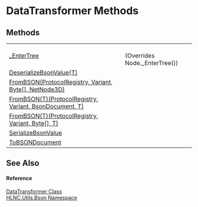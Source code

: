 # DataTransformer Methods




## Methods
<table>
<tr>
<td><a href="M_HLNC_Utils_Bson_DataTransformer__EnterTree">_EnterTree</a></td>
<td><br />(Overrides Node._EnterTree())</td></tr>
<tr>
<td><a href="M_HLNC_Utils_Bson_DataTransformer_DeserializeBsonValue__1">DeserializeBsonValue(T)</a></td>
<td> </td></tr>
<tr>
<td><a href="M_HLNC_Utils_Bson_DataTransformer_FromBSON">FromBSON(ProtocolRegistry, Variant, Byte[], NetNode3D)</a></td>
<td> </td></tr>
<tr>
<td><a href="M_HLNC_Utils_Bson_DataTransformer_FromBSON__1">FromBSON(T)(ProtocolRegistry, Variant, BsonDocument, T)</a></td>
<td> </td></tr>
<tr>
<td><a href="M_HLNC_Utils_Bson_DataTransformer_FromBSON__1_1">FromBSON(T)(ProtocolRegistry, Variant, Byte[], T)</a></td>
<td> </td></tr>
<tr>
<td><a href="M_HLNC_Utils_Bson_DataTransformer_SerializeBsonValue">SerializeBsonValue</a></td>
<td> </td></tr>
<tr>
<td><a href="M_HLNC_Utils_Bson_DataTransformer_ToBSONDocument">ToBSONDocument</a></td>
<td> </td></tr>
</table>

## See Also


#### Reference
<a href="T_HLNC_Utils_Bson_DataTransformer">DataTransformer Class</a>  
<a href="N_HLNC_Utils_Bson">HLNC.Utils.Bson Namespace</a>  
